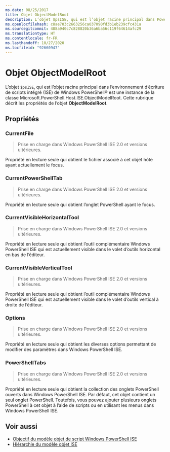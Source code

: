 ```yaml
---
ms.date: 08/25/2017
title: Objet ObjectModelRoot
description: L’objet $psISE, qui est l’objet racine principal dans PowerShell ISE est une instance de la classe Microsoft.PowerShell.Host.ISE.ObjectModelRoot. Cette rubrique décrit les propriétés de l’objet ObjectModelRoot.
ms.openlocfilehash: c8ae703c2663256ca037090fd3b1eb239cfc431a
ms.sourcegitcommit: 488a940c7c828820b36a6ba56c119f64614afc29
ms.translationtype: HT
ms.contentlocale: fr-FR
ms.lasthandoff: 10/27/2020
ms.locfileid: "92660947"
---
```

# <a name="the-objectmodelroot-object"></a>Objet ObjectModelRoot

L’objet `$psISE`, qui est l’objet racine principal dans l’environnement d’écriture de scripts intégré (ISE) de Windows PowerShell&reg; est une instance de la classe Microsoft.PowerShell.Host.ISE.ObjectModelRoot. Cette rubrique décrit les propriétés de l’objet **ObjectModelRoot**.

## <a name="properties"></a>Propriétés

### <a name="currentfile"></a>CurrentFile

> Prise en charge dans Windows PowerShell ISE 2.0 et versions ultérieures.

Propriété en lecture seule qui obtient le fichier associé à cet objet hôte ayant actuellement le focus.

### <a name="currentpowershelltab"></a>CurrentPowerShellTab

> Prise en charge dans Windows PowerShell ISE 2.0 et versions ultérieures.

Propriété en lecture seule qui obtient l’onglet PowerShell ayant le focus.

### <a name="currentvisiblehorizontaltool"></a>CurrentVisibleHorizontalTool

> Prise en charge dans Windows PowerShell ISE 2.0 et versions ultérieures.

Propriété en lecture seule qui obtient l’outil complémentaire Windows PowerShell ISE qui est actuellement visible dans le volet d’outils horizontal en bas de l’éditeur.

### <a name="currentvisibleverticaltool"></a>CurrentVisibleVerticalTool

> Prise en charge dans Windows PowerShell ISE 2.0 et versions ultérieures.

Propriété en lecture seule qui obtient l’outil complémentaire Windows PowerShell ISE qui est actuellement visible dans le volet d’outils vertical à droite de l’éditeur.

### <a name="options"></a>Options

> Prise en charge dans Windows PowerShell ISE 2.0 et versions ultérieures.

Propriété en lecture seule qui obtient les diverses options permettant de modifier des paramètres dans Windows PowerShell ISE.

### <a name="powershelltabs"></a>PowerShellTabs

> Prise en charge dans Windows PowerShell ISE 2.0 et versions ultérieures.

Propriété en lecture seule qui obtient la collection des onglets PowerShell ouverts dans Windows PowerShell ISE. Par défaut, cet objet contient un seul onglet PowerShell. Toutefois, vous pouvez ajouter plusieurs onglets PowerShell à cet objet à l’aide de scripts ou en utilisant les menus dans Windows PowerShell ISE.

## <a name="see-also"></a>Voir aussi

- [Objectif du modèle objet de script Windows PowerShell ISE](Purpose-of-the-Windows-PowerShell-ISE-Scripting-Object-Model.md)
- [Hiérarchie du modèle objet ISE](The-ISE-Object-Model-Hierarchy.md)
